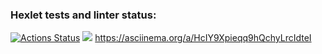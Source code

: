 ### Hexlet tests and linter status:
[![Actions Status](https://github.com/aussiehorse/java-project-lvl1/workflows/hexlet-check/badge.svg)](https://github.com/aussiehorse/java-project-lvl1/actions)
<a href="https://codeclimate.com/github/aussiehorse/java-project-lvl1/maintainability"><img src="https://api.codeclimate.com/v1/badges/243df113b7dcff7c9b46/maintainability" /></a>
https://asciinema.org/a/HcIY9Xpieqq9hQchyLrcIdteI
